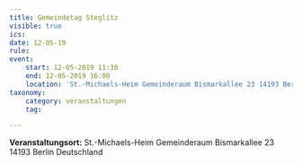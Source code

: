 ```yaml
---
title: Gemeindetag Steglitz
visible: true
ics: 
date: 12-05-19
rule: 
event:
	start: 12-05-2019 11:30
	end: 12-05-2019 16:00
	location: 'St.-Michaels-Heim Gemeinderaum Bismarkallee 23 14193 Berlin Deutschland'
taxonomy:
	category: veranstaltungen
	tag: 

---
```




**Veranstaltungsort:** St.-Michaels-Heim
Gemeinderaum
Bismarkallee 23
14193 Berlin
Deutschland


